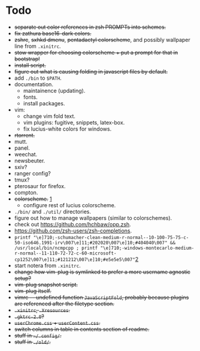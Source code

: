 # Todo

- ~~separate out color references in zsh PROMPTs into schemes.~~
- ~~fix zathura base16-dark colors.~~
- ~~zshrc~~, ~~sxhkd dmenu~~, ~~pentadactyl colorscheme~~, and possibly
  wallpaper line from `.xinitrc`.
- ~~stow wrapper for choosing colorscheme + put a prompt for that in
  bootstrap!~~
- ~~install script.~~
- ~~figure out what is causing folding in javascript files by default.~~
- add `./bin` to `$PATH`.
- documentation.
    - maintainence (updating).
    - fonts.
    - install packages.
- vim:
    - change vim fold text.
    - vim plugins: fugitive, snippets, latex-box.
    - fix lucius-white colors for windows.
- ~~rtorrent.~~
- mutt.
- panel.
- weechat.
- newsbeuter.
- sxiv?
- ranger config?
- tmux?
- pterosaur for firefox.
- compton.
- ~~colorscheme.~~ [1]
    - configure rest of lucius colorscheme.
- `./bin/` and `./util/` directories.
- figure out how to manage wallpapers (similar to colorschemes).
- check out https://github.com/hchbaw/opp.zsh.
- https://github.com/zsh-users/zsh-completions.
- `printf "\e]710;-schumacher-clean-medium-r-normal--10-100-75-75-c-50-iso646.1991-irv\007\e]11;#202020\007\e]10;#404040\007" && /usr/local/bin/ncmpcpp ; printf "\e]710;-windows-montecarlo-medium-r-normal--11-110-72-72-c-60-microsoft-cp1252\007\e]11;#121212\007\e]10;#e5e5e5\007"`[2]
- start notera from `.xinitrc`.
- ~~change how vim-plug is symlinked to prefer a more username agnostic
  setup?~~
- ~~vim-plug snapshot script.~~
- ~~vim-plug itself.~~
- ~~vimrc -- undefined function `JavaScriptFold`, probably because plugins are
  referenced after the filetype section.~~
- ~~`.xinitrc`, `.Xresources`.~~
- ~~`.gktrc-2.0`?~~
- ~~`userChrome.css` + `userContent.css`.~~
- ~~switch columns in table in contents section of readme.~~
- ~~stuff in `~/.config/`.~~
- ~~stuff in `./old/`.~~

[1]: http://jsbin.com/quxaxaralu/10/edit
[2]: http://lists.schmorp.de/pipermail/rxvt-unicode/2011q2/001416.html
